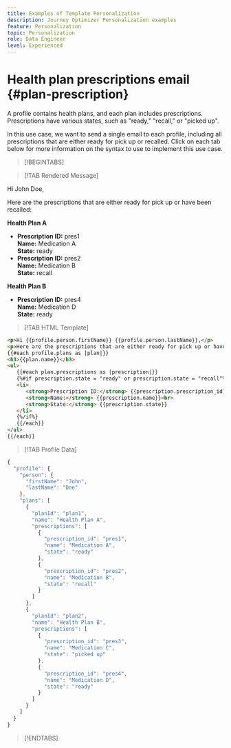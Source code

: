 ```yaml
---
title: Examples of Template Personalization 
description: Journey Optimizer Personalization examples
feature: Personalization
topic: Personalization
role: Data Engineer
level: Experienced
---
```


# Health plan prescriptions email {#plan-prescription}

A profile contains health plans, and each plan includes prescriptions. Prescriptions have various states, such as "ready," "recall," or "picked up".

In this use case, we want to send a single email to each profile, including all prescriptions that are either ready for pick up or recalled. Click on each tab below for more information on the syntax to use to implement this use case.

>[!BEGINTABS]

>[!TAB Rendered Message]

<p>Hi John Doe,</p>
<p>Here are the prescriptions that are either ready for pick up or have been recalled:</p>

**Health Plan A**

<ul>

<li>
      <strong>Prescription ID:</strong> pres1<br>
      <strong>Name:</strong> Medication A<br>
      <strong>State:</strong> ready
   </li>

<li>
      <strong>Prescription ID:</strong> pres2<br>
      <strong>Name:</strong> Medication B<br>
      <strong>State:</strong> recall
   </li>

</ul>

**Health Plan B**

<ul>

<li>
      <strong>Prescription ID:</strong> pres4<br>
      <strong>Name:</strong> Medication D<br>
      <strong>State:</strong> ready
   </li>

</ul>

>[!TAB HTML Template]

```html
<p>Hi {{profile.person.firstName}} {{profile.person.lastName}},</p>
<p>Here are the prescriptions that are either ready for pick up or have been recalled:</p>
{{#each profile.plans as |plan|}}
<h3>{{plan.name}}</h3>
<ul>
   {{#each plan.prescriptions as |prescription|}}
   {%#if prescription.state = "ready" or prescription.state = "recall"%}
   <li>
      <strong>Prescription ID:</strong> {{prescription.prescription_id}}<br>
      <strong>Name:</strong> {{prescription.name}}<br>
      <strong>State:</strong> {{prescription.state}}
   </li>
   {%/if%}
   {{/each}}
</ul>
{{/each}}
```

>[!TAB Profile Data]

```javascript
{
  "profile": {
    "person": {
      "firstName": "John",
      "lastName": "Doe"
    },
    "plans": [
      {
        "planId": "plan1",
        "name": "Health Plan A",
        "prescriptions": [
          {
            "prescription_id": "pres1",
            "name": "Medication A",
            "state": "ready"
          },
          {
            "prescription_id": "pres2",
            "name": "Medication B",
            "state": "recall"
          }
        ]
      },
      {
        "planId": "plan2",
        "name": "Health Plan B",
        "prescriptions": [
          {
            "prescription_id": "pres3",
            "name": "Medication C",
            "state": "picked up"
          },
          {
            "prescription_id": "pres4",
            "name": "Medication D",
            "state": "ready"
          }
        ]
      }
    ]
  }
}
```

>[!ENDTABS]
